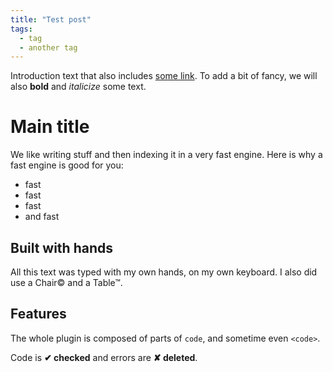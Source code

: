 ```yaml
---
title: "Test post"
tags: 
  - tag
  - another tag
---
```


Introduction text that also includes [some link](https://www.algolia.com). To
add a bit of fancy, we will also __bold__ and _italicize_ some text.

# Main title

We like writing stuff and then indexing it in a very fast engine. Here is why
a fast engine is good for you:

* fast
* fast
* fast
* and fast

## Built with hands

All this text was typed with my own hands, on my own keyboard. I also did use
a Chair© and a Table™.

## Features

The whole plugin is composed of parts of `code`, and sometime even
<code>&lt;code&gt;</code>.

Code is __✔ checked__ and errors are __✘ deleted__.
